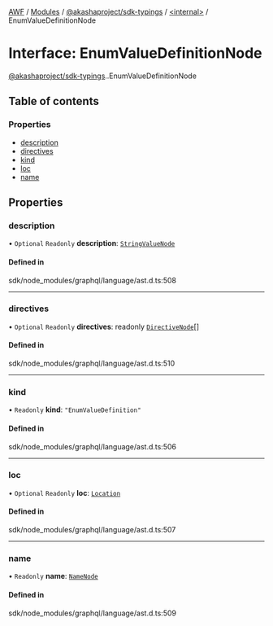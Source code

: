 [AWF](../README.md) / [Modules](../modules.md) / [@akashaproject/sdk-typings](../modules/akashaproject_sdk_typings.md) / [<internal\>](../modules/akashaproject_sdk_typings._internal_.md) / EnumValueDefinitionNode

# Interface: EnumValueDefinitionNode

[@akashaproject/sdk-typings](../modules/akashaproject_sdk_typings.md).[<internal>](../modules/akashaproject_sdk_typings._internal_.md).EnumValueDefinitionNode

## Table of contents

### Properties

- [description](akashaproject_sdk_typings._internal_.EnumValueDefinitionNode.md#description)
- [directives](akashaproject_sdk_typings._internal_.EnumValueDefinitionNode.md#directives)
- [kind](akashaproject_sdk_typings._internal_.EnumValueDefinitionNode.md#kind)
- [loc](akashaproject_sdk_typings._internal_.EnumValueDefinitionNode.md#loc)
- [name](akashaproject_sdk_typings._internal_.EnumValueDefinitionNode.md#name)

## Properties

### description

• `Optional` `Readonly` **description**: [`StringValueNode`](akashaproject_sdk_typings._internal_.StringValueNode.md)

#### Defined in

sdk/node_modules/graphql/language/ast.d.ts:508

___

### directives

• `Optional` `Readonly` **directives**: readonly [`DirectiveNode`](akashaproject_sdk_typings._internal_.DirectiveNode.md)[]

#### Defined in

sdk/node_modules/graphql/language/ast.d.ts:510

___

### kind

• `Readonly` **kind**: ``"EnumValueDefinition"``

#### Defined in

sdk/node_modules/graphql/language/ast.d.ts:506

___

### loc

• `Optional` `Readonly` **loc**: [`Location`](../classes/akashaproject_sdk_typings._internal_.Location.md)

#### Defined in

sdk/node_modules/graphql/language/ast.d.ts:507

___

### name

• `Readonly` **name**: [`NameNode`](akashaproject_sdk_typings._internal_.NameNode.md)

#### Defined in

sdk/node_modules/graphql/language/ast.d.ts:509
